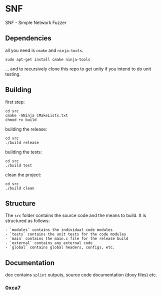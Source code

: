 # SNF
SNF - Simple Network Fuzzer

## Dependencies

all you need is `cmake` and `ninja-tools`.

```
sudo apt-get install cmake ninja-tools
```

... and to recursively clone this repo to get unity
if you intend to do unit testing.

## Building

first step:
```
cd src
cmake -GNinja CMakeLists.txt
chmod +x build
```

building the release:
```
cd src
./build release
```

building the tests:
```
cd src
./build test
```

clean the project:
```
cd src
./build clean
```

## Structure

The `src` folder contains the source code and the means to build.
It is structured as follows:

    - `modules` contains the individual code modules
    - `tests` contains the unit tests for the code modules
    - `main` contains the main.c file for the release build
    - `external` contains any external code
    - `global` contains global headers, configs, etc.

## Documentation

doc contains `splint` outputs, source code documentation (doxy files)
etc.

### 0xca7
